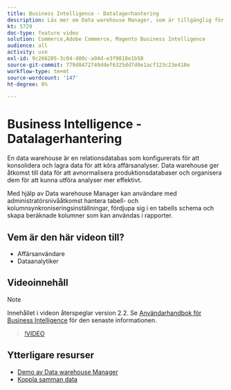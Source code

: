 ```yaml
---
title: Business Intelligence - Datalagerhantering
description: Läs mer om Data warehouse Manager, som är tillgänglig för administratörsanvändare i Business Intelligence.
kt: 5729
doc-type: feature video
solution: Commerce,Adobe Commerce, Magento Business Intelligence
audience: all
activity: use
exl-id: 9c266205-3c04-400c-a94d-e3f9818e1b58
source-git-commit: 779d8472749ddef6325dd7d0e1acf123c23e418e
workflow-type: tm+mt
source-wordcount: '147'
ht-degree: 0%

---
```


# Business Intelligence - Datalagerhantering

En data warehouse är en relationsdatabas som konfigurerats för att konsolidera och lagra data för att köra affärsanalyser. Data warehouse ger åtkomst till data för att avnormalisera produktionsdatabaser och organisera dem för att kunna utföra analyser mer effektivt.

Med hjälp av Data warehouse Manager kan användare med administratörsnivååtkomst hantera tabell- och kolumnsynkroniseringsinställningar, fördjupa sig i en tabells schema och skapa beräknade kolumner som kan användas i rapporter.

## Vem är den här videon till?

- Affärsanvändare
- Dataanalytiker

## Videoinnehåll

>[!NOTE]
>
>Innehållet i videon återspeglar version 2.2. Se [Användarhandbok för Business Intelligence](https://docs.magento.com/mbi/) för den senaste informationen.

>[!VIDEO](https://video.tv.adobe.com/v/35984?quality=12&learn=on)

## Ytterligare resurser

- [Demo av Data warehouse Manager](https://docs.magento.com/mbi/data-analyst/data-warehouse-mgr/tour-dwm.html)
- [Koppla samman data](https://docs.magento.com/mbi/data-analyst/importing-data/connecting-data/connecting-data.html)
